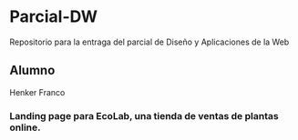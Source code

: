 # Parcial-DW
Repositorio para la entraga del parcial de Diseño y Aplicaciones de la Web

## Alumno
Henker Franco

### Landing page para EcoLab, una tienda de ventas de plantas online.